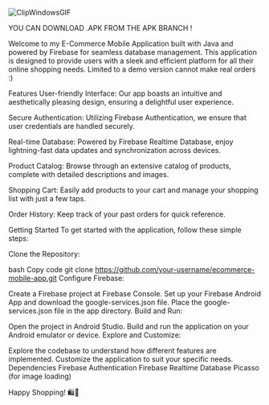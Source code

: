 ![ClipWindowsGIF](https://github.com/simskberna/Etech-an-ecommerce-native-app/assets/49639453/91b37b25-39ee-45f9-8332-4aa5ffa22540)




YOU CAN DOWNLOAD .APK FROM THE APK BRANCH ! 


Welcome to my E-Commerce Mobile Application built with Java and powered by Firebase for seamless database management. This application is designed to provide users with a sleek and efficient platform for all their online shopping needs.
Limited to a demo version cannot make real orders :) 

Features
User-friendly Interface: Our app boasts an intuitive and aesthetically pleasing design, ensuring a delightful user experience.

Secure Authentication: Utilizing Firebase Authentication, we ensure that user credentials are handled securely.

Real-time Database: Powered by Firebase Realtime Database, enjoy lightning-fast data updates and synchronization across devices.

Product Catalog: Browse through an extensive catalog of products, complete with detailed descriptions and images.

Shopping Cart: Easily add products to your cart and manage your shopping list with just a few taps.

Order History: Keep track of your past orders for quick reference.

Getting Started
To get started with the application, follow these simple steps:

Clone the Repository:

bash
Copy code
git clone https://github.com/your-username/ecommerce-mobile-app.git
Configure Firebase:

Create a Firebase project at Firebase Console.
Set up your Firebase Android App and download the google-services.json file.
Place the google-services.json file in the app directory.
Build and Run:

Open the project in Android Studio.
Build and run the application on your Android emulator or device.
Explore and Customize:

Explore the codebase to understand how different features are implemented.
Customize the application to suit your specific needs.
Dependencies
Firebase Authentication
Firebase Realtime Database
Picasso (for image loading) 


Happy Shopping! 🛍️📱


